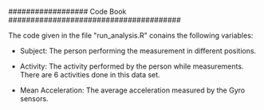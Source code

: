 ##################  Code Book #######################################

The code given in the file "run_analysis.R" conains the following variables:

- Subject: The person performing the measurement in different positions.

- Activity: The activity performed by the person while measurements. There are 6 activities done in this data set.

- Mean Acceleration: The average acceleration measured by the Gyro sensors.